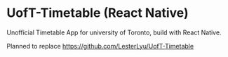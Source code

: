 # UofT-Timetable (React Native)
Unofficial Timetable App for university of Toronto, build with React Native.

Planned to replace https://github.com/LesterLyu/UofT-Timetable
